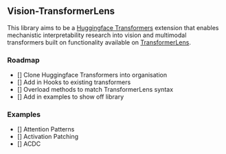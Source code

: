 ## Vision-TransformerLens

This library aims to be a [Huggingface Transformers](https://github.com/huggingface/transformers) extension that enables mechanistic interpretability research into vision and multimodal transformers built on functionality available on [TransformerLens](https://github.com/neelnanda-io/TransformerLens).

### Roadmap
- [] Clone Huggingface Transformers into organisation
- [] Add in Hooks to existing transformers
- [] Overload methods to match TransformerLens syntax
- [] Add in examples to show off library

### Examples
- [] Attention Patterns
- [] Activation Patching
- [] ACDC
